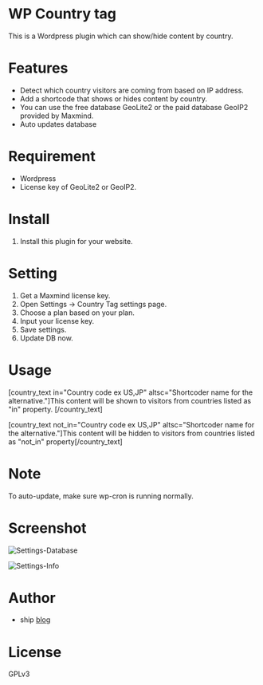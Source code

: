 # WP Country tag
This is a Wordpress plugin which can show/hide content by country.

# Features
- Detect which country visitors are coming from based on IP address. 
- Add a shortcode that shows or hides content by country.
- You can use the free database GeoLite2 or the paid database GeoIP2 provided by Maxmind.
- Auto updates database

# Requirement
- Wordpress
- License key of GeoLite2 or GeoIP2.

# Install
1. Install this plugin for your website.

# Setting
1. Get a Maxmind license key.
1. Open Settings -> Country Tag settings page.
1. Choose a plan based on your plan. 
1. Input your license key.
1. Save settings.
1. Update DB now.

# Usage
[country_text in="Country code ex US,JP" altsc="Shortcoder name for the alternative."]This content will be shown to visitors from countries listed as "in" property. [/country_text]

[country_text not_in="Country code ex US,JP" altsc="Shortcoder name for the alternative."]This content will be hidden to visitors from countries listed as "not_in" property[/country_text]

# Note
To auto-update, make sure wp-cron is running normally.

# Screenshot
![Settings-Database](https://blog.shipweb.jp/wp-content/uploads/2022/02/CountryTag_01.jpg)

![Settings-Info](https://blog.shipweb.jp/wp-content/uploads/2022/02/CountryTag_02.jpg)

# Author
* ship [blog](https://blog.shipweb.jp/)

# License
GPLv3